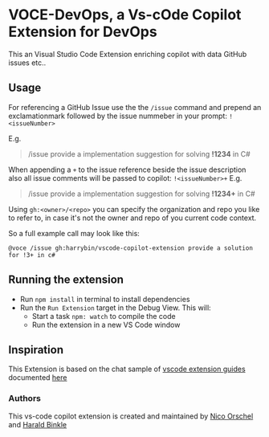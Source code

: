 # VOCE-DevOps, a Vs-cOde Copilot Extension for DevOps

This an Visual Studio Code Extension enriching copilot with data GitHub issues etc..

## Usage

For referencing a GitHub Issue use the the `/issue` command and prepend an exclamationmark followed by the issue nummeber in your prompt: `!<issueNumber>`

E.g.

> /issue provide a implementation suggestion for solving **!1234** in C#

When appending a `+` to the issue reference beside the issue description also all issue comments will be passed to copilot: `!<issueNumber>+`
E.g.

> /issue provide a implementation suggestion for solving **!1234+** in C#

Using `gh:<owner>/<repo>` you can specify the organization and repo you like to refer to, in case it's not the owner and repo of you current code context.

So a full example call may look like this:

```
@voce /issue gh:harrybin/vscode-copilot-extension provide a solution for !3+ in c#
```

## Running the extension

- Run `npm install` in terminal to install dependencies
- Run the `Run Extension` target in the Debug View. This will:
  - Start a task `npm: watch` to compile the code
  - Run the extension in a new VS Code window

## Inspiration

This Extension is based on the chat sample of [vscode extension guides](https://github.com/microsoft/vscode-extension-samples/tree/main/chat-sample)
documented [here](https://code.visualstudio.com/api/extension-guides/chat)

### Authors

This vs-code copilot extension is created and maintained by [Nico Orschel](https://github.com/norschel) and [Harald Binkle](https://github.com/harrybin)
